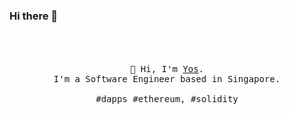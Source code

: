 ### Hi there 👋

<p align="center">
  <br>
  <br>
  <br>
  <samp>👋 Hi, I'm <a href="https://yos.io">Yos</a>. <br> I'm a Software Engineer based in Singapore.<br><br>#dapps #ethereum, #solidity</samp>
  <br>
  <br>
  <br>
</p>



<!--
**yosriady/yosriady** is a ✨ _special_ ✨ repository because its `README.md` (this file) appears on your GitHub profile.

Here are some ideas to get you started:

- 🔭 I’m currently working on ...
- 🌱 I’m currently learning ...
- 👯 I’m looking to collaborate on ...
- 🤔 I’m looking for help with ...
- 💬 Ask me about ...
- 📫 How to reach me: ...
- 😄 Pronouns: ...
- ⚡ Fun fact: ...
-->
